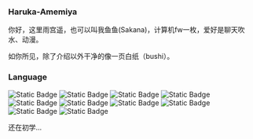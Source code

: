 
### Haruka-Amemiya

你好，这里雨宫遥，也可以叫我鱼鱼(Sakana)，计算机fw一枚，爱好是聊天吹水、动漫。

如你所见，除了介绍以外干净的像一页白纸（bushi）。

### Language

![Static Badge](https://img.shields.io/badge/Java-%20?style=flat-square&logo=openjdk&logoColor=white&color=FF9E0F)
![Static Badge](https://img.shields.io/badge/HTML5-%20?style=flat-square&logo=html5&logoColor=white&color=E34F26)
![Static Badge](https://img.shields.io/badge/JavaScript-%20?style=flat-square&logo=javascript&logoColor=white&color=F7DF1E)
![Static Badge](https://img.shields.io/badge/TypeScript-%20?style=flat-square&logo=typescript&logoColor=white&color=3178C6)
![Static Badge](https://img.shields.io/badge/Vue3-%20?style=flat-square&logo=vuedotjs&logoColor=white&color=4FC08D)
![Static Badge](https://img.shields.io/badge/CSS3-%20?style=flat-square&logo=css3&logoColor=white&color=1572B6)
![Static Badge](https://img.shields.io/badge/Node.js-%20?style=flat-square&logo=nodedotjs&logoColor=white&color=339933)
![Static Badge](https://img.shields.io/badge/.NET-%20?style=flat-square&logo=.net&logoColor=white&color=512BD4)
![Static Badge](https://img.shields.io/badge/C++-%20?style=flat-square&logo=cplusplus&logoColor=white&color=00599C)
![Static Badge](https://img.shields.io/badge/Go-%20?style=flat-square&logo=go&logoColor=white&color=00ADD8)

还在初学...
